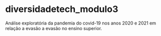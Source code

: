 # diversidadetech_modulo3
Análise exploratória da pandemia do covid-19 nos anos 2020 e 2021 em relação a evasão a evasão no ensino superior.
